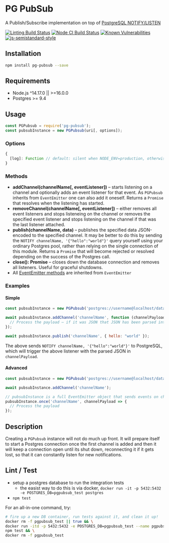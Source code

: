 # PG PubSub

A Publish/Subscribe implementation on top of [PostgreSQL NOTIFY/LISTEN](http://www.postgresql.org/docs/9.3/static/sql-notify.html)

[![Linting Build Status](https://github.com/voxpelli/node-pg-pubsub/workflows/Linting/badge.svg)](https://github.com/voxpelli/webpage-webmentions/actions)
[![Node CI Build Status](https://github.com/voxpelli/node-pg-pubsub/workflows/Node%20CI/badge.svg)](https://github.com/voxpelli/webpage-webmentions/actions)
[![Known Vulnerabilities](https://snyk.io/test/github/voxpelli/node-pg-pubsub/badge.svg?targetFile=package.json)](https://snyk.io/test/github/voxpelli/node-pg-pubsub?targetFile=package.json)
[![js-semistandard-style](https://img.shields.io/badge/code%20style-semistandard-brightgreen.svg?style=flat)](https://github.com/Flet/semistandard)

## Installation

```bash
npm install pg-pubsub --save
```

## Requirements

* Node.js ^14.17.0 || >=16.0.0
* Postgres >= 9.4

## Usage

```js
const PGPubsub = require('pg-pubsub');
const pubsubInstance = new PGPubsub(uri[, options]);
```

### Options

```js
{
  [log]: Function // default: silent when NODE_ENV=production, otherwise defaults to console.log(...)
}
```

### Methods

* **addChannel(channelName[, eventListener])** – starts listening on a channel and optionally adds an event listener for that event. As `PGPubsub` inherits from `EventEmitter` one can also add it oneself. Returns a `Promise` that resolves when the listening has started.
* **removeChannel(channelName[, eventListener])** – either removes all event listeners and stops listeneing on the channel or removes the specified event listener and stops listening on the channel if that was the last listener attached.
* **publish(channelName, data)** – publishes the specified data JSON-encoded to the specified channel. It may be better to do this by sending the `NOTIFY channelName, '{"hello":"world"}'` query yourself using your ordinary Postgres pool, rather than relying on the single connection of this module. Returns a `Promise` that will become rejected or resolved depending on the success of the Postgres call.
* **close(): Promise<void>** – closes down the database connection and removes all listeners. Useful for graceful shutdowns.
* All [EventEmitter methods](http://nodejs.org/api/events.html#events_class_events_eventemitter) are inherited from `EventEmitter`

### Examples

#### Simple

```javascript
const pubsubInstance = new PGPubsub('postgres://username@localhost/database');

await pubsubInstance.addChannel('channelName', function (channelPayload) {
  // Process the payload – if it was JSON that JSON has been parsed into an object for you
});

await pubsubInstance.publish('channelName', { hello: "world" });
```

The above sends `NOTIFY channelName, '{"hello":"world"}'` to PostgreSQL, which will trigger the above listener with the parsed JSON in `channelPayload`.

#### Advanced

```javascript
const pubsubInstance = new PGPubsub('postgres://username@localhost/database');

await pubsubInstance.addChannel('channelName');

// pubsubInstance is a full EventEmitter object that sends events on channel names
pubsubInstance.once('channelName', channelPayload => {
  // Process the payload
});
```

## Description

Creating a `PGPubsub` instance will not do much up front. It will prepare itself to start a Postgres connection once the first channel is added and then it will keep a connection open until its shut down, reconnecting it if it gets lost, so that it can constantly listen for new notifications.

## Lint / Test

- setup a postgres database to run the integration tests
  - the easist way to do this is via docker, `docker run -it -p 5432:5432 -e POSTGRES_DB=pgpubsub_test postgres`
- `npm test`

For an all-in-one command, try:
```sh
# fire up a new DB container, run tests against it, and clean it up!
docker rm -f pgpubsub_test || true && \
docker run -itd -p 5432:5432 -e POSTGRES_DB=pgpubsub_test --name pgpubsub_test postgres && \
npm test && \
docker rm -f pgpubsub_test
```

